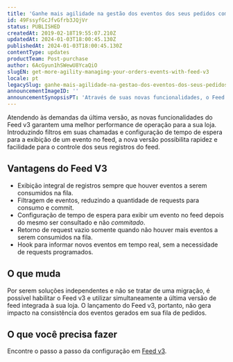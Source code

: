 ```yaml
---
title: 'Ganhe mais agilidade na gestão dos eventos dos seus pedidos com o Feed v3'
id: 49FssyfGcJfvGfrb3JQjVr
status: PUBLISHED
createdAt: 2019-02-18T19:55:07.210Z
updatedAt: 2024-01-03T18:00:45.130Z
publishedAt: 2024-01-03T18:00:45.130Z
contentType: updates
productTeam: Post-purchase
author: 6AcGyun1hSWewU8YcaQiO
slugEN: get-more-agility-managing-your-orders-events-with-feed-v3
locale: pt
legacySlug: ganhe-mais-agilidade-na-gestao-dos-eventos-dos-seus-pedidos-com-o-feed-v3
announcementImageID: ''
announcementSynopsisPT: 'Através de suas novas funcionalidades, o Feed v3 permite uma administração mais eficaz dos registros do seu feed.'
---
```


Atendendo às demandas da última versão, as novas funcionalidades do Feed v3 garantem uma melhor performance de operação para a sua loja. Introduzindo filtros em suas chamadas e configuração de tempo de espera para a exibição de um evento no feed, a nova versão possibilita rapidez e facilidade para o controle dos seus registros do feed. 

## Vantagens do Feed V3

- Exibição integral de registros sempre que houver eventos a serem consumidos na fila. 
- Filtragem de eventos, reduzindo a quantidade de requests para consumo e commit.
- Configuração de tempo de espera para exibir um evento no feed depois do mesmo ser consultado e não _commitado_. 
- Retorno de request vazio somente quando não houver mais eventos a serem consumidos na fila.
- Hook para informar novos eventos em tempo real, sem a necessidade de requests programados.

## O que muda 

Por serem soluções independentes e não se tratar de uma migração, é possível habilitar o Feed v3 e utilizar simultaneamente a última versão de feed integrada à sua loja. O  lançamento do Feed v3, portanto, não gera impacto na consistência dos eventos gerados em sua fila de pedidos.

## O que você precisa fazer

Encontre o passo a passo da configuração em [Feed v3](https://developers.vtex.com/docs/guides/orders-feed).


